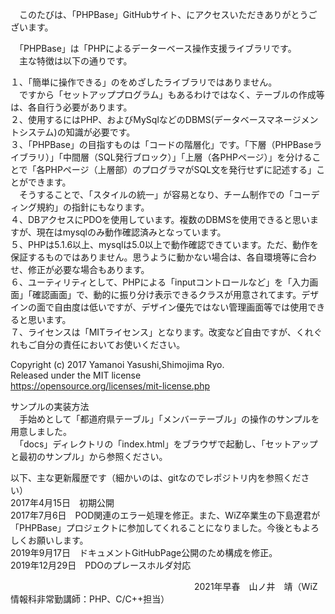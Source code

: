 　このたびは、「PHPBase」GitHubサイト、にアクセスいただきありがとうございます。  
  
　「PHPBase」は「PHPによるデーターベース操作支援ライブラリです。  
　主な特徴は以下の通りです。  

１、「簡単に操作できる」のをめざしたライブラリではありません。  
　ですから「セットアッププログラム」もあるわけではなく、テーブルの作成等は、各自行う必要があります。  
２、使用するにはPHP、およびMySqlなどのDBMS(データベースマネージメントシステム)の知識が必要です。  
３、「PHPBase」の目指すものは「コードの階層化」です。「下層（PHPBaseライブラリ）」「中間層（SQL発行ブロック）」「上層（各PHPページ）」を分けることで「各PHPページ（上層部）のプログラマがSQL文を発行せずに記述する」ことができます。  
　そうすることで、「スタイルの統一」が容易となり、チーム制作での「コーディング規約」の指針にもなります。  
４、DBアクセスにPDOを使用しています。複数のDBMSを使用できると思いますが、現在はmysqlのみ動作確認済みとなっています。  
５、PHPは5.1.6以上、mysqlは5.0以上で動作確認できています。ただ、動作を保証するものではありません。思うように動かない場合は、各自環境等に合わせ、修正が必要な場合もあります。  
６、ユーティリティとして、PHPによる「inputコントロールなど」を「入力画面」「確認画面」で、動的に振り分け表示できるクラスが用意されてます。デザインの面で自由度は低いですが、デザイン優先ではない管理画面等では使用できると思います。  
７、ライセンスは「MITライセンス」となります。改変など自由ですが、くれぐれもご自分の責任においてお使いください。  

Copyright (c) 2017 Yamanoi Yasushi,Shimojima Ryo.  
Released under the MIT license  
https://opensource.org/licenses/mit-license.php  
  
サンプルの実装方法  
　手始めとして「都道府県テーブル」「メンバーテーブル」の操作のサンプルを用意しました。  
　「docs」ディレクトリの「index.html」をブラウザで起動し、「セットアップと最初のサンプル」から参照ください。  

以下、主な更新履歴です（細かいのは、gitなのでレポジトリ内を参照ください）  
2017年4月15日　初期公開  
2017年7月6日　POD関連のエラー処理を修正。また、WiZ卒業生の下島遼君が「PHPBase」プロジェクトに参加してくれることになりました。今後ともよろしくお願いします。  
2019年9月17日　ドキュメントGitHubPage公開のため構成を修正。  
2019年12月29日　PDOのプレースホルダ対応  

　　　　　　　　　　　　　　　　　　　　　2021年早春　山ノ井　靖（WiZ情報科非常勤講師：PHP、C/C++担当）
